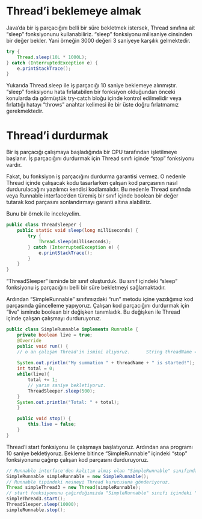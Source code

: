 # Thread’i beklemeye almak
Java’da bir iş parçacığını belli bir süre bekletmek istersek, Thread sınıfına ait “sleep” fonksiyonunu kullanabiliriz.
“sleep” fonksiyonu milisaniye cinsinden bir değer bekler. Yani örneğin 3000 değeri 3 saniyeye karşılık gelmektedir.
```java
try { 
    Thread.sleep(10L * 1000L); 
} catch (InterruptedException e) {     
    e.printStackTrace();
}
```
Yukarıda Thread.sleep ile iş parçacığı 10 saniye beklemeye alınmıştır. “sleep” fonksiyonu hata fırlatabilen bir fonksiyon olduğundan önceki konularda da görmüştük try-catch bloğu içinde kontrol edilmelidir veya fırlattığı hatayı “throws” anahtar kelimesi ile bir üste doğru fırlatmamız gerekmektedir.

# Thread’i durdurmak
Bir iş parçacığı çalışmaya başladığında bir CPU tarafından işletilmeye başlanır. İş parçacığını durdurmak için Thread sınıfı içinde “stop” fonksiyonu vardır.

Fakat, bu fonksiyon iş parçacığını durdurma garantisi vermez. O nedenle Thread içinde çalışacak kodu tasarlarken çalışan kod parçasının nasıl durdurulacağını yazılımcı kendisi kodlamalıdır. Bu nedenle Thread sınıfında veya Runnable interface’den türemiş bir sınıf içinde boolean bir değer tutarak kod parçasını sonlandırmayı garanti altına alabiliriz.

Bunu bir örnek ile inceleyelim.
```java
public class ThreadSleeper {
	public static void sleep(long milliseconds) {
		try {
			Thread.sleep(milliseconds);
		} catch (InterruptedException e) {
			e.printStackTrace();
		}
	}
}
```

“ThreadSleeper” isminde bir sınıf oluşturduk. Bu sınıf içindeki “sleep” fonksiyonu iş parçacığını belli bir süre bekletmeyi sağlamaktadır.

Ardından “SimpleRunnable” sınıfımızdaki “run” metodu içine yazdığımız kod parçasında güncelleme yapıyoruz. Çalışan kod parçacığını durdurmak için “live” isminde boolean bir değişken tanımladık. Bu değişken ile Thread içinde çalışan çalışmayı durduruyoruz.
```java
public class SimpleRunnable implements Runnable { 
    private boolean live = true; 	
    @Override 
    public void run() { 		
    // o an çalışan Thread'in ismini alıyoruz. 		String threadName = Thread.currentThread().getName();
		
    System.out.println("My summation " + threadName + " is started!"); 		
    int total = 0; 
    while(live){
        total += 1; 			
        // yarım saniye bekletiyoruz. 
        ThreadSleeper.sleep(500); 		
    }
    System.out.println("Total: " + total); 	
    }

    public void stop() { 
        this.live = false; 	
    }
}
```
Thread’i start fonksiyonu ile çalışmaya başlatıyoruz. Ardından ana programı 10 saniye bekletiyoruz. Bekleme bitince “SimpleRunnable” içindeki “stop” fonksiyonunu çağırıp çalışan kod parçasını durduruyoruz.

```java
// Runnable interface'den kalıtım almış olan "SimpleRunnable" sınıfından bir nesne oluşturuyoruz. 
SimpleRunnable simpleRunnable = new SimpleRunnable(); 
// Runnable tipindeki nesneyi Thread kurucusuna gönderiyoruz. 
Thread simpleThread3 = new Thread(simpleRunnable); 
// start fonksiyonunu çağırdığımızda "SimpleRunnable" sınıfı içindeki "run" fonksiyonu işletilecektir.
simpleThread3.start();
ThreadSleeper.sleep(10000); 
simpleRunnable.stop();
```